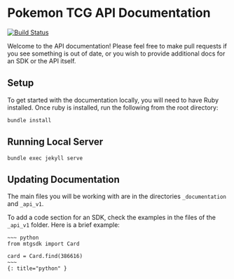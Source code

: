 # Pokemon TCG API Documentation

[![Build Status](https://travis-ci.org/MagicTheGathering/mtg-docs.svg?branch=master)](https://travis-ci.org/MagicTheGathering/mtg-docs)

Welcome to the API documentation! Please feel free to make pull requests if you see something is out of date, or you wish to provide additional docs for an SDK or the API itself.

## Setup

To get started with the documentation locally, you will need to have Ruby installed. Once ruby is installed, run the following from the root directory:

`bundle install`

## Running Local Server

`bundle exec jekyll serve`

## Updating Documentation

The main files you will be working with are in the directories `_documentation` and `_api_v1`.

To add a code section for an SDK, check the examples in the files of the `_api_v1` folder. Here is a brief example:

```
~~~ python
from mtgsdk import Card

card = Card.find(386616)
~~~
{: title="python" }
```